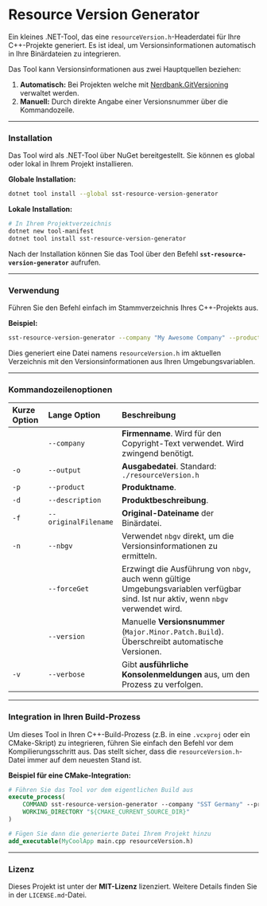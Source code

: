 ﻿# Resource Version Generator

Ein kleines .NET-Tool, das eine `resourceVersion.h`-Headerdatei für Ihre C++-Projekte generiert. Es ist ideal, um Versionsinformationen automatisch in Ihre Binärdateien zu integrieren.

Das Tool kann Versionsinformationen aus zwei Hauptquellen beziehen:

1.  **Automatisch:** Bei Projekten welche mit [Nerdbank.GitVersioning](https://github.com/dotnet/Nerdbank.GitVersioning) verwaltet werden.
2.  **Manuell:** Durch direkte Angabe einer Versionsnummer über die Kommandozeile.

-----

### Installation

Das Tool wird als .NET-Tool über NuGet bereitgestellt. Sie können es global oder lokal in Ihrem Projekt installieren.

**Globale Installation:**

```bash
dotnet tool install --global sst-resource-version-generator
```

**Lokale Installation:**

```bash
# In Ihrem Projektverzeichnis
dotnet new tool-manifest
dotnet tool install sst-resource-version-generator
```

Nach der Installation können Sie das Tool über den Befehl **`sst-resource-version-generator`** aufrufen.

-----

### Verwendung

Führen Sie den Befehl einfach im Stammverzeichnis Ihres C++-Projekts aus. 

**Beispiel:**

```bash
sst-resource-version-generator --company "My Awesome Company" --product "My Product Name" --output "./resourceVersion.h"
```

Dies generiert eine Datei namens `resourceVersion.h` im aktuellen Verzeichnis mit den Versionsinformationen aus Ihren Umgebungsvariablen.

-----

### Kommandozeilenoptionen

| Kurze Option | Lange Option | Beschreibung |
| :--- | :--- | :--- |
| | `--company` | **Firmenname**. Wird für den Copyright-Text verwendet. Wird zwingend benötigt.|
| `-o` | `--output` | **Ausgabedatei**. Standard: `./resourceVersion.h` |
| `-p` | `--product` | **Produktname**. |
| `-d` | `--description` | **Produktbeschreibung**. |
| `-f` | `--originalFilename` | **Original-Dateiname** der Binärdatei. |
| `-n` | `--nbgv` | Verwendet `nbgv` direkt, um die Versionsinformationen zu ermitteln. |
| | `--forceGet` | Erzwingt die Ausführung von `nbgv`, auch wenn gültige Umgebungsvariablen verfügbar sind. Ist nur aktiv, wenn `nbgv` verwendet wird.|
| | `--version` | Manuelle **Versionsnummer** (`Major.Minor.Patch.Build`). Überschreibt automatische Versionen. |
| `-v` | `--verbose` | Gibt **ausführliche Konsolenmeldungen** aus, um den Prozess zu verfolgen. |

-----

### Integration in Ihren Build-Prozess

Um dieses Tool in Ihren C++-Build-Prozess (z.B. in eine `.vcxproj` oder ein CMake-Skript) zu integrieren, führen Sie einfach den Befehl vor dem Kompilierungsschritt aus. Das stellt sicher, dass die `resourceVersion.h`-Datei immer auf dem neuesten Stand ist.

**Beispiel für eine CMake-Integration:**

```cmake
# Führen Sie das Tool vor dem eigentlichen Build aus
execute_process(
    COMMAND sst-resource-version-generator --company "SST Germany" --product "MyCoolApp"
    WORKING_DIRECTORY "${CMAKE_CURRENT_SOURCE_DIR}"
)

# Fügen Sie dann die generierte Datei Ihrem Projekt hinzu
add_executable(MyCoolApp main.cpp resourceVersion.h)
```

-----

### Lizenz

Dieses Projekt ist unter der **MIT-Lizenz** lizenziert. Weitere Details finden Sie in der `LICENSE.md`-Datei.
